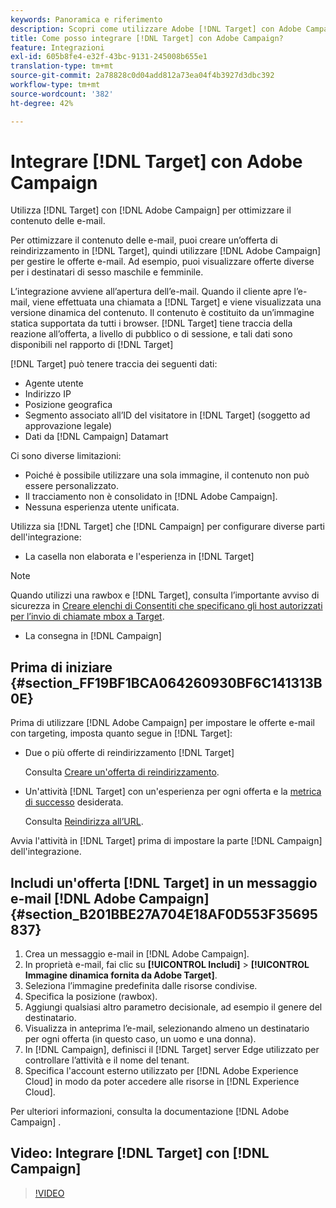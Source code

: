 ```yaml
---
keywords: Panoramica e riferimento
description: Scopri come utilizzare Adobe [!DNL Target] con Adobe Campaign per ottimizzare il contenuto delle e-mail.
title: Come posso integrare [!DNL Target] con Adobe Campaign?
feature: Integrazioni
exl-id: 605b8fe4-e32f-43bc-9131-245008b655e1
translation-type: tm+mt
source-git-commit: 2a78828c0d04add812a73ea04f4b3927d3dbc392
workflow-type: tm+mt
source-wordcount: '382'
ht-degree: 42%

---
```


# Integrare [!DNL Target] con Adobe Campaign

Utilizza [!DNL Target] con [!DNL Adobe Campaign] per ottimizzare il contenuto delle e-mail.

Per ottimizzare il contenuto delle e-mail, puoi creare un’offerta di reindirizzamento in [!DNL Target], quindi utilizzare [!DNL Adobe Campaign] per gestire le offerte e-mail. Ad esempio, puoi visualizzare offerte diverse per i destinatari di sesso maschile e femminile.

L’integrazione avviene all’apertura dell’e-mail. Quando il cliente apre l’e-mail, viene effettuata una chiamata a [!DNL Target] e viene visualizzata una versione dinamica del contenuto. Il contenuto è costituito da un’immagine statica supportata da tutti i browser. [!DNL Target] tiene traccia della reazione all’offerta, a livello di pubblico o di sessione, e tali dati sono disponibili nel rapporto di [!DNL Target]

[!DNL Target] può tenere traccia dei seguenti dati:

* Agente utente
* Indirizzo IP
* Posizione geografica
* Segmento associato all’ID del visitatore in [!DNL Target] (soggetto ad approvazione legale)
* Dati da [!DNL Campaign] Datamart

Ci sono diverse limitazioni:

* Poiché è possibile utilizzare una sola immagine, il contenuto non può essere personalizzato.
* Il tracciamento non è consolidato in [!DNL Adobe Campaign].
* Nessuna esperienza utente unificata.

Utilizza sia [!DNL Target] che [!DNL Campaign] per configurare diverse parti dell&#39;integrazione:

* La casella non elaborata e l&#39;esperienza in [!DNL Target]

>[!NOTE]
>
>Quando utilizzi una rawbox e [!DNL Target], consulta l’importante avviso di sicurezza in [Creare elenchi di Consentiti che specificano gli host autorizzati per l’invio di chiamate mbox a Target](/help/administrating-target/hosts.md#allowlist).

* La consegna in [!DNL Campaign]

## Prima di iniziare {#section_FF19BF1BCA064260930BF6C141313B0E}

Prima di utilizzare [!DNL Adobe Campaign] per impostare le offerte e-mail con targeting, imposta quanto segue in [!DNL Target]:

* Due o più offerte di reindirizzamento [!DNL Target]

   Consulta [Creare un&#39;offerta di reindirizzamento](/help/c-experiences/c-manage-content/offer-redirect.md).

* Un&#39;attività [!DNL Target] con un&#39;esperienza per ogni offerta e la [metrica di successo](/help/c-activities/r-success-metrics/success-metrics.md) desiderata.

   Consulta [Reindirizza all’URL](/help/c-experiences/c-visual-experience-composer/redirect-offer.md).

Avvia l&#39;attività in [!DNL Target] prima di impostare la parte [!DNL Campaign] dell&#39;integrazione.

## Includi un&#39;offerta [!DNL Target] in un messaggio e-mail [!DNL Adobe Campaign] {#section_B201BBE27A704E18AF0D553F35695837}

1. Crea un messaggio e-mail in [!DNL Adobe Campaign].
1. In proprietà e-mail, fai clic su **[!UICONTROL Includi]** > **[!UICONTROL Immagine dinamica fornita da Adobe Target]**.
1. Seleziona l’immagine predefinita dalle risorse condivise.
1. Specifica la posizione (rawbox).
1. Aggiungi qualsiasi altro parametro decisionale, ad esempio il genere del destinatario.
1. Visualizza in anteprima l’e-mail, selezionando almeno un destinatario per ogni offerta (in questo caso, un uomo e una donna).
1. In [!DNL Campaign], definisci il [!DNL Target] server Edge utilizzato per controllare l’attività e il nome del tenant.
1. Specifica l&#39;account esterno utilizzato per [!DNL Adobe Experience Cloud] in modo da poter accedere alle risorse in [!DNL Experience Cloud].

Per ulteriori informazioni, consulta la documentazione [!DNL Adobe Campaign] .

## Video: Integrare [!DNL Target] con [!DNL Campaign]

>[!VIDEO](https://video.tv.adobe.com/v/35149)
